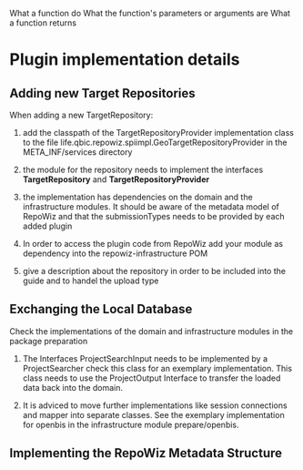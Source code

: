What a function do
What the function's parameters or arguments are
What a function returns


# Plugin implementation details
## Adding new Target Repositories

When adding a new TargetRepository:

1. add the classpath of the TargetRepositoryProvider implementation class to the 
file life.qbic.repowiz.spiimpl.GeoTargetRepositoryProvider in the META_INF/services directory

2. the module for the repository needs to implement the interfaces __TargetRepository__ and __TargetRepositoryProvider__

3. the implementation has dependencies on the domain and the infrastructure modules. It should be aware of the 
metadata model of RepoWiz and that the submissionTypes needs to be provided by each added plugin

4. In order to access the plugin code from RepoWiz add your module as dependency into the 
repowiz-infrastructure POM

5. give a description about the repository in order to be included into the guide and to handel the
upload type

## Exchanging the Local Database

Check the implementations of the domain and infrastructure modules in the package preparation

1. The Interfaces ProjectSearchInput needs to be implemented by a ProjectSearcher
check this class for an exemplary implementation. This class needs to use the ProjectOutput Interface
to transfer the loaded data back into the domain.

2. It is adviced to move further implementations like session connections and mapper into separate classes.
See the exemplary implementation for openbis in the infrastructure module prepare/openbis.

## Implementing the RepoWiz Metadata Structure